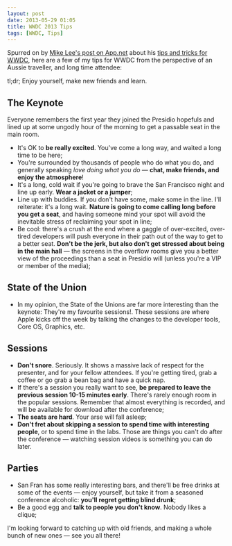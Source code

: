 ```yaml
---
layout: post
date: 2013-05-29 01:05
title: WWDC 2013 Tips
tags: [WWDC, Tips]
---
```


Spurred on by [Mike Lee's post on App.net](https://alpha.app.net/bmf/post/6118206) about his [tips and tricks for WWDC](http://mur.mu.rs/616), here are a few of my tips for WWDC from the perspective of an Aussie traveller, and long time attendee:

tl;dr; Enjoy yourself, make new friends and learn.

## The Keynote
Everyone remembers the first year they joined the Presidio hopefuls and lined up at some ungodly hour of the morning to get a passable seat in the main room.

* It's OK to **be really excited**. You've come a long way, and waited a long time to be here;
* You're surrounded by thousands of people who do what you do, and generally speaking *love doing what you do* — **chat, make friends, and enjoy the atmosphere**!
* It's a long, cold wait if you're going to brave the San Francisco night and line up early. **Wear a jacket or a jumper**;
* Line up with buddies. If you don't have some, make some in the line. I'll reiterate: it's a long wait. **Nature is going to come calling long before you get a seat**, and having someone mind your spot will avoid the inevitable stress of reclaiming your spot in line;
* Be cool: there's a crush at the end where a gaggle of over-excited, over-tired developers will push everyone in their path out of the way to get to a better seat. **Don't be the jerk, but also don't get stressed about being in the main hall** — the screens in the overflow rooms give you a better view of the proceedings than a seat in Presidio will (unless you're a VIP or member of the media);

## State of the Union
* In my opinion, the State of the Unions are far more interesting than the keynote: They're my favourite sessions!. These sessions are where Apple kicks off the week by talking the changes to the developer tools, Core OS, Graphics, etc.

## Sessions
* **Don't snore**. Seriously. It shows a massive lack of respect for the presenter, and for your fellow attendees. If you're getting tired, grab a coffee or go grab a bean bag and have a quick nap.
* If there's a session you really want to see, **be prepared to leave the previous session 10-15 minutes early**. There's rarely enough room in the popular sessions. Remember that almost everything is recorded, and will be available for download after the conference;
* **The seats are hard**. Your arse will fall asleep;
* **Don't fret about skipping a session to spend time with interesting people**, or to spend time in the labs. Those are things you can't do after the conference — watching session videos is something you can do later.

## Parties
* San Fran has some really interesting bars, and there'll be free drinks at some of the events — enjoy yourself, but take it from a seasoned conference alcoholic: **you'll regret getting blind drunk**;
* Be a good egg and **talk to people you don't know**. Nobody likes a clique;

I'm looking forward to catching up with old friends, and making a whole bunch of new ones — see you all there!
